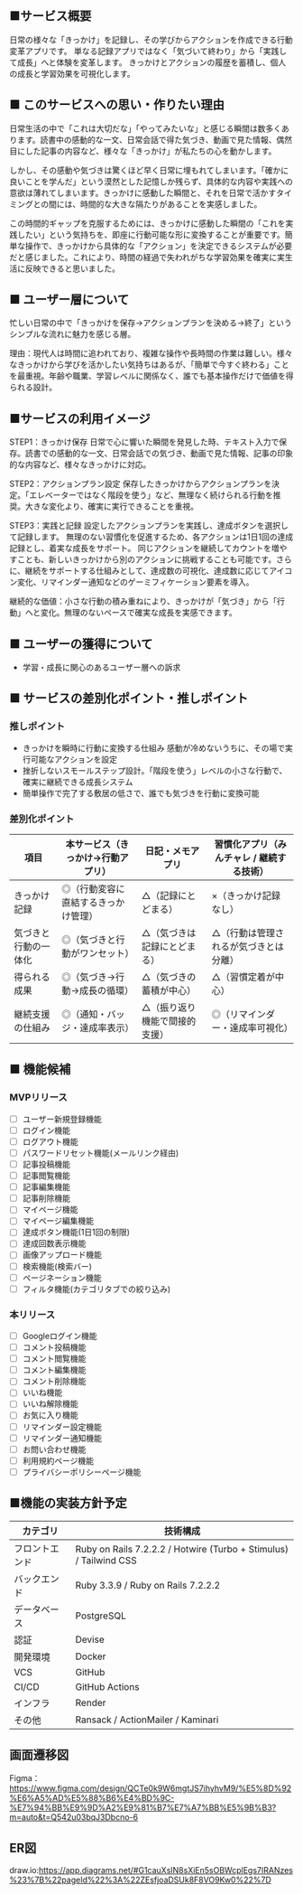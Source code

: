 ## ■サービス概要

日常の様々な「きっかけ」を記録し、その学びからアクションを作成できる行動変革アプリです。
単なる記録アプリではなく「気づいて終わり」から「実践して成長」へと体験を変革します。
きっかけとアクションの履歴を蓄積し、個人の成長と学習効果を可視化します。

## ■ このサービスへの思い・作りたい理由

日常生活の中で「これは大切だな」「やってみたいな」と感じる瞬間は数多くあります。読書中の感動的な一文、日常会話で得た気づき、動画で見た情報、偶然目にした記事の内容など、様々な「きっかけ」が私たちの心を動かします。

しかし、その感動や気づきは驚くほど早く日常に埋もれてしまいます。「確かに良いことを学んだ」という漠然とした記憶しか残らず、具体的な内容や実践への意欲は薄れてしまいます。きっかけに感動した瞬間と、それを日常で活かすタイミングとの間には、時間的な大きな隔たりがあることを実感しました。

この時間的ギャップを克服するためには、きっかけに感動した瞬間の「これを実践したい」という気持ちを、即座に行動可能な形に変換することが重要です。簡単な操作で、きっかけから具体的な「アクション」を決定できるシステムが必要だと感じました。これにより、時間の経過で失われがちな学習効果を確実に実生活に反映できると思いました。

## ■ ユーザー層について

忙しい日常の中で「きっかけを保存→アクションプランを決める→終了」というシンプルな流れに魅力を感じる層。

理由：現代人は時間に追われており、複雑な操作や長時間の作業は難しい。様々なきっかけから学びを活かしたい気持ちはあるが、「簡単で今すぐ終わる」ことを最重視。年齢や職業、学習レベルに関係なく、誰でも基本操作だけで価値を得られる設計。

## ■サービスの利用イメージ

STEP1：きっかけ保存
日常で心に響いた瞬間を発見した時、テキスト入力で保存。読書での感動的な一文、日常会話での気づき、動画で見た情報、記事の印象的な内容など、様々なきっかけに対応。

STEP2：アクションプラン設定
保存したきっかけからアクションプランを決定。「エレベーターではなく階段を使う」など、無理なく続けられる行動を推奨。大きな変化より、確実に実行できることを重視。

STEP3：実践と記録
設定したアクションプランを実践し、達成ボタンを選択して記録します。
無理のない習慣化を促進するため、各アクションは1日1回の達成記録とし、着実な成長をサポート。
同じアクションを継続してカウントを増やすことも、新しいきっかけから別のアクションに挑戦することも可能です。さらに、継続をサポートする仕組みとして、達成数の可視化、達成数に応じてアイコン変化、リマインダー通知などのゲーミフィケーション要素を導入。

継続的な価値：小さな行動の積み重ねにより、きっかけが「気づき」から「行動」へと変化。無理のないペースで確実な成長を実感できます。

## ■ ユーザーの獲得について

- 学習・成長に関心のあるユーザー層への訴求

## ■ サービスの差別化ポイント・推しポイント

### 推しポイント

- きっかけを瞬時に行動に変換する仕組み 感動が冷めないうちに、その場で実行可能なアクションを設定
- 挫折しないスモールステップ設計。「階段を使う」レベルの小さな行動で、確実に継続できる成長システム
- 簡単操作で完了する敷居の低さで、誰でも気づきを行動に変換可能

### 差別化ポイント

| 項目 | 本サービス（きっかけ→行動アプリ） | 日記・メモアプリ | 習慣化アプリ（みんチャレ / 継続する技術） |
| --- | --- | --- | --- |
| きっかけ記録 | ◎（行動変容に直結するきっかけ管理） | △（記録にとどまる） | ×（きっかけ記録なし） |
| 気づきと行動の一体化 | ◎（気づきと行動がワンセット） | △（気づきは記録にとどまる） | △（行動は管理されるが気づきとは分離） |
| 得られる成果 | ◎（気づき→行動→成長の循環） | △（気づきの蓄積が中心） | △（習慣定着が中心） |
| 継続支援の仕組み | ◎（通知・バッジ・達成率表示） | △（振り返り機能で間接的支援） | ◎（リマインダー・達成率可視化） |

## ■ 機能候補

### MVPリリース

- [ ]  ユーザー新規登録機能
- [ ]  ログイン機能
- [ ]  ログアウト機能
- [ ]  パスワードリセット機能(メールリンク経由)
- [ ]  記事投稿機能
- [ ]  記事閲覧機能
- [ ]  記事編集機能
- [ ]  記事削除機能
- [ ]  マイページ機能
- [ ]  マイページ編集機能
- [ ]  達成ボタン機能(1日1回の制限)
- [ ]  達成回数表示機能
- [ ]  画像アップロード機能
- [ ]  検索機能(検索バー)
- [ ]  ページネーション機能
- [ ]  フィルタ機能(カテゴリタブでの絞り込み)

### 本リリース

- [ ]  Googleログイン機能
- [ ]  コメント投稿機能
- [ ]  コメント閲覧機能
- [ ]  コメント編集機能
- [ ]  コメント削除機能
- [ ]  いいね機能
- [ ]  いいね解除機能
- [ ]  お気に入り機能
- [ ]  リマインダー設定機能
- [ ]  リマインダー通知機能
- [ ]  お問い合わせ機能
- [ ]  利用規約ページ機能
- [ ]  プライバシーポリシーページ機能

## ■機能の実装方針予定
| カテゴリ | 技術構成 |
| --- | --- |
| フロントエンド | Ruby on Rails 7.2.2.2 / Hotwire (Turbo + Stimulus) / Tailwind CSS |
| バックエンド | Ruby 3.3.9  / Ruby on Rails 7.2.2.2 |
| データベース | PostgreSQL |
| 認証 | Devise |
| 開発環境 | Docker |
| VCS | GitHub |
| CI/CD | GitHub Actions |
| インフラ | Render |
| その他 | Ransack / ActionMailer / Kaminari |

## 画面遷移図
Figma：https://www.figma.com/design/QCTe0k9W6mgtJS7ihyhvM9/%E5%8D%92%E6%A5%AD%E5%88%B6%E4%BD%9C-%E7%94%BB%E9%9D%A2%E9%81%B7%E7%A7%BB%E5%9B%B3?m=auto&t=Q542u03bqJ3Dbcno-6

## ER図
draw.io:https://app.diagrams.net/#G1cauXsIN8sXiEn5sOBWcplEgs7IRANzes%23%7B%22pageId%22%3A%22ZEsfjoaDSUk8F8VO9Kw0%22%7D
